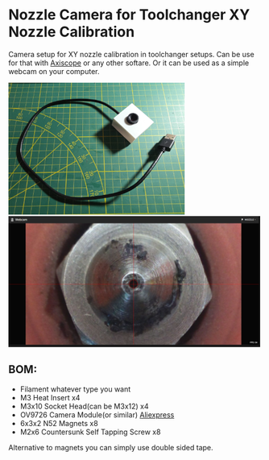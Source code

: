 # Nozzle Camera for Toolchanger XY Nozzle Calibration


Camera setup for XY nozzle calibration in toolchanger setups. Can be use for that with [Axiscope]( https://github.com/nic335/Axiscope ) or any other softare. Or it can be used as a simple webcam on your computer.

<img src="Images/Image01.jpg" width="350" />  <img src="Images/Image06.jpg" width="500" />

## BOM:
- Filament whatever type you want
- M3 Heat Insert x4
- M3x10 Socket Head(can be M3x12) x4
- OV9726 Camera Module(or similar) [Aliexpress]( https://www.aliexpress.com/item/1005003808666298.html )
- 6x3x2 N52 Magnets x8
- M2x6 Countersunk Self Tapping Screw x8

Alternative to magnets you can simply use double sided tape.





